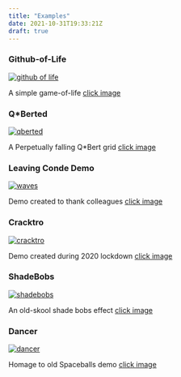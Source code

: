 ```yaml
---
title: "Examples"
date: 2021-10-31T19:33:21Z
draft: true
---
```


### Github-of-Life
[![github of life](/github-of-life-screen.png)](http://github-of-life.herokuapp.com/)

A simple game-of-life [click image](http://github-of-life.herokuapp.com/)
### Q*Berted
[![qberted](/qberted.png)](https://qberted.herokuapp.com/)

A Perpetually falling Q*Bert grid [click image](https://qberted.herokuapp.com/)

### Leaving Conde Demo
[![waves](/waves.png)](http://leaving-conde.herokuapp.com/)

Demo created to thank colleagues [click image](http://leaving-conde.herokuapp.com/)

### Cracktro
[![cracktro](/cracktro.png)](https://cracktro.guestcode.uk)

Demo created during 2020 lockdown [click image](https://cracktro.guestcode.uk)

### ShadeBobs
[![shadebobs](/shadebobs.png)](https://cracktro.guestcode.uk/shadebobs)

An old-skool shade bobs effect [click image](https://cracktro.guestcode.uk/shadebobs)

### Dancer
[![dancer](/dancer.png)](https://spaceballs.herokuapp.com/)

Homage to old Spaceballs demo [click image](https://spaceballs.herokuapp.com/)

